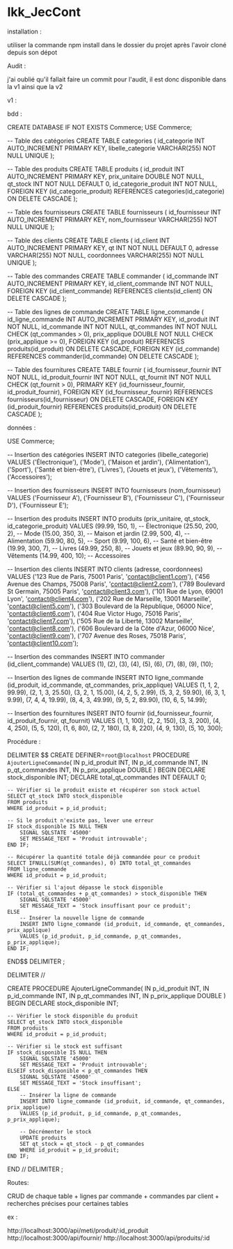 # Ikk_JecCont

installation :

utiliser la commande npm install dans le dossier du projet après l'avoir cloné depuis son dépot

Audit :

j'ai oublié qu'il fallait faire un commit pour l'audit, il est donc disponible dans la v1 ainsi que la v2

v1 :

bdd :

CREATE DATABASE IF NOT EXISTS Commerce;
USE Commerce;

-- Table des catégories
CREATE TABLE categories (
    id_categorie INT AUTO_INCREMENT PRIMARY KEY,
    libelle_categorie VARCHAR(255) NOT NULL UNIQUE
);

-- Table des produits
CREATE TABLE produits (
    id_produit INT AUTO_INCREMENT PRIMARY KEY,
    prix_unitaire DOUBLE NOT NULL,
    qt_stock INT NOT NULL DEFAULT 0,
    id_categorie_produit INT NOT NULL,
    FOREIGN KEY (id_categorie_produit) REFERENCES categories(id_categorie) ON DELETE CASCADE
);

-- Table des fournisseurs
CREATE TABLE fournisseurs (
    id_fournisseur INT AUTO_INCREMENT PRIMARY KEY,
    nom_fournisseur VARCHAR(255) NOT NULL UNIQUE
);

-- Table des clients
CREATE TABLE clients (
    id_client INT AUTO_INCREMENT PRIMARY KEY,
    qt INT NOT NULL DEFAULT 0,
    adresse VARCHAR(255) NOT NULL,
    coordonnees VARCHAR(255) NOT NULL UNIQUE
);

-- Table des commandes
CREATE TABLE commander (
    id_commande INT AUTO_INCREMENT PRIMARY KEY,
    id_client_commande INT NOT NULL,
    FOREIGN KEY (id_client_commande) REFERENCES clients(id_client) ON DELETE CASCADE
);

-- Table des lignes de commande
CREATE TABLE ligne_commande (
    id_ligne_commande INT AUTO_INCREMENT PRIMARY KEY,
    id_produit INT NOT NULL,
    id_commande INT NOT NULL,
    qt_commandes INT NOT NULL CHECK (qt_commandes > 0),
    prix_applique DOUBLE NOT NULL CHECK (prix_applique >= 0),
    FOREIGN KEY (id_produit) REFERENCES produits(id_produit) ON DELETE CASCADE,
    FOREIGN KEY (id_commande) REFERENCES commander(id_commande) ON DELETE CASCADE
);

-- Table des fournitures
CREATE TABLE fournir (
    id_fournisseur_fournir INT NOT NULL,
    id_produit_fournir INT NOT NULL,
    qt_fournit INT NOT NULL CHECK (qt_fournit > 0),
    PRIMARY KEY (id_fournisseur_fournir, id_produit_fournir),
    FOREIGN KEY (id_fournisseur_fournir) REFERENCES fournisseurs(id_fournisseur) ON DELETE CASCADE,
    FOREIGN KEY (id_produit_fournir) REFERENCES produits(id_produit) ON DELETE CASCADE
);

données :

USE Commerce;

-- Insertion des catégories
INSERT INTO categories (libelle_categorie) VALUES
('Électronique'),
('Mode'),
('Maison et jardin'),
('Alimentation'),
('Sport'),
('Santé et bien-être'),
('Livres'),
('Jouets et jeux'),
('Vêtements'),
('Accessoires');

-- Insertion des fournisseurs
INSERT INTO fournisseurs (nom_fournisseur) VALUES
('Fournisseur A'),
('Fournisseur B'),
('Fournisseur C'),
('Fournisseur D'),
('Fournisseur E');

-- Insertion des produits
INSERT INTO produits (prix_unitaire, qt_stock, id_categorie_produit) VALUES
(99.99, 150, 1), -- Électronique
(25.50, 200, 2), -- Mode
(15.00, 350, 3), -- Maison et jardin
(2.99, 500, 4), -- Alimentation
(59.90, 80, 5), -- Sport
(9.99, 100, 6), -- Santé et bien-être
(19.99, 300, 7), -- Livres
(49.99, 250, 8), -- Jouets et jeux
(89.90, 90, 9), -- Vêtements
(14.99, 400, 10); -- Accessoires

-- Insertion des clients
INSERT INTO clients (adresse, coordonnees) VALUES
('123 Rue de Paris, 75001 Paris', 'contact@client1.com'),
('456 Avenue des Champs, 75008 Paris', 'contact@client2.com'),
('789 Boulevard St Germain, 75005 Paris', 'contact@client3.com'),
('101 Rue de Lyon, 69001 Lyon', 'contact@client4.com'),
('202 Rue de Marseille, 13001 Marseille', 'contact@client5.com'),
('303 Boulevard de la République, 06000 Nice', 'contact@client6.com'),
('404 Rue Victor Hugo, 75016 Paris', 'contact@client7.com'),
('505 Rue de la Liberté, 13002 Marseille', 'contact@client8.com'),
('606 Boulevard de la Côte d'Azur, 06000 Nice', 'contact@client9.com'),
('707 Avenue des Roses, 75018 Paris', 'contact@client10.com');

-- Insertion des commandes
INSERT INTO commander (id_client_commande) VALUES
(1), (2), (3), (4), (5), (6), (7), (8), (9), (10);

-- Insertion des lignes de commande
INSERT INTO ligne_commande (id_produit, id_commande, qt_commandes, prix_applique) VALUES
(1, 1, 2, 99.99),
(2, 1, 3, 25.50),
(3, 2, 1, 15.00),
(4, 2, 5, 2.99),
(5, 3, 2, 59.90),
(6, 3, 1, 9.99),
(7, 4, 4, 19.99),
(8, 4, 3, 49.99),
(9, 5, 2, 89.90),
(10, 6, 5, 14.99);

-- Insertion des fournitures
INSERT INTO fournir (id_fournisseur_fournir, id_produit_fournir, qt_fournit) VALUES
(1, 1, 100),
(2, 2, 150),
(3, 3, 200),
(4, 4, 250),
(5, 5, 120),
(1, 6, 80),
(2, 7, 180),
(3, 8, 220),
(4, 9, 130),
(5, 10, 300);

Procédure :

DELIMITER $$
CREATE DEFINER=`root`@`localhost` PROCEDURE `AjouterLigneCommande`(
    IN p_id_produit INT,
    IN p_id_commande INT,
    IN p_qt_commandes INT,
    IN p_prix_applique DOUBLE
)
BEGIN
    DECLARE stock_disponible INT;
    DECLARE total_qt_commandes INT DEFAULT 0;

    -- Vérifier si le produit existe et récupérer son stock actuel
    SELECT qt_stock INTO stock_disponible
    FROM produits 
    WHERE id_produit = p_id_produit;

    -- Si le produit n'existe pas, lever une erreur
    IF stock_disponible IS NULL THEN
        SIGNAL SQLSTATE '45000' 
        SET MESSAGE_TEXT = 'Produit introuvable';
    END IF;

    -- Récupérer la quantité totale déjà commandée pour ce produit
    SELECT IFNULL(SUM(qt_commandes), 0) INTO total_qt_commandes
    FROM ligne_commande
    WHERE id_produit = p_id_produit;

    -- Vérifier si l'ajout dépasse le stock disponible
    IF (total_qt_commandes + p_qt_commandes) > stock_disponible THEN
        SIGNAL SQLSTATE '45000' 
        SET MESSAGE_TEXT = 'Stock insuffisant pour ce produit';
    ELSE
        -- Insérer la nouvelle ligne de commande
        INSERT INTO ligne_commande (id_produit, id_commande, qt_commandes, prix_applique)
        VALUES (p_id_produit, p_id_commande, p_qt_commandes, p_prix_applique);
    END IF;
END$$
DELIMITER ;


DELIMITER //

CREATE PROCEDURE AjouterLigneCommande(
    IN p_id_produit INT,
    IN p_id_commande INT,
    IN p_qt_commandes INT,
    IN p_prix_applique DOUBLE
)
BEGIN
    DECLARE stock_disponible INT;

    -- Vérifier le stock disponible du produit
    SELECT qt_stock INTO stock_disponible 
    FROM produits 
    WHERE id_produit = p_id_produit;

    -- Vérifier si le stock est suffisant
    IF stock_disponible IS NULL THEN
        SIGNAL SQLSTATE '45000'
        SET MESSAGE_TEXT = 'Produit introuvable';
    ELSEIF stock_disponible < p_qt_commandes THEN
        SIGNAL SQLSTATE '45000'
        SET MESSAGE_TEXT = 'Stock insuffisant';
    ELSE
        -- Insérer la ligne de commande
        INSERT INTO ligne_commande (id_produit, id_commande, qt_commandes, prix_applique) 
        VALUES (p_id_produit, p_id_commande, p_qt_commandes, p_prix_applique);

        -- Décrémenter le stock
        UPDATE produits 
        SET qt_stock = qt_stock - p_qt_commandes 
        WHERE id_produit = p_id_produit;
    END IF;
END //
DELIMITER ;


Routes:

CRUD de chaque table + lignes par commande + commandes par client + recherches précises pour certaines tables

ex :

http://localhost:3000/api/meti/produit/:id_produit
http://localhost:3000/api/fournir/
http://localhost:3000/api/produits/:id